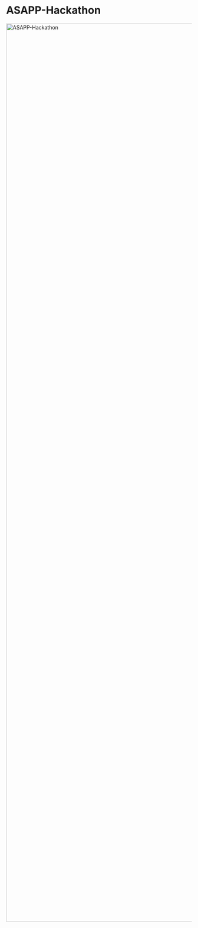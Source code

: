# ASAPP-Hackathon

<img width="4575" height="2430" alt="ASAPP-Hackathon" src="https://github.com/user-attachments/assets/554cd0e8-f0e9-411e-b2f2-331f702e7c9c" />
